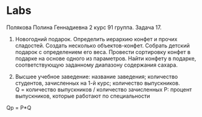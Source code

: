 # Labs
Полякова Полина Геннадиевна 2 курс 91 группа. Задача 17.

1. Новогодний подарок.
Определить иерархию конфет и прочих сладостей. Создать несколько объектов-конфет. Собрать детский подарок с определением его веса. Провести сортировку конфет в подарке на основе одного из параметров. Найти конфету в подарке, соответствующую заданному диапазону содержания сахара.

2. Высшее учебное заведение: 
название заведения; 
количество студентов, зачисленных на 
1-й курс; 
количество выпускников.  
Q = количество выпускников / количество зачисленных 
P: процент выпускников, которые работают по специальности 
 
Qp = Р*Q 


